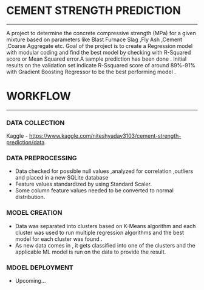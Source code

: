 # CEMENT STRENGTH PREDICTION
---
A project to determine the concrete compressive strength (MPa) for a given mixture based on 
parameters like Blast Furnace Slag ,Fly Ash ,Cement ,Coarse Aggregate etc. Goal of the  project is to create a Regression model with modular coding and find the best model by checking with R-Squared score or Mean Squared error.A sample prediction has been done . Initial results on the validation set indicate R-Ssquared score of around 89%-91% with Gradient Boosting Regressor to be the best performing model .

# WORKFLOW
---
### DATA COLLECTION 
Kaggle - https://www.kaggle.com/niteshyadav3103/cement-strength-prediction/data

### DATA PREPROCESSING
- Data checked for possible null values ,analyzed for correlation ,outliers and placed in a new SQLite database 
- Feature values standardized by using Standard Scaler. 
- Some column feature values needed to be converted to normal distribution.

### MODEL CREATION
- Data was separated into clusters based on K-Means algorithm and each cluster was used to run multiple regression algorithms and the best model for each cluster was found . 
- As new data comes in , it gets classified into one of the clusters and the applicable ML model is run on the data to provide the result.

### MDOEL DEPLOYMENT
- Upcoming...




